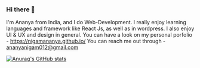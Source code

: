 ### Hi there 👋
I'm Ananya from India, and I do Web-Development. I really enjoy learning languages and framework like React Js, as well as in wordpress.
I also enjoy UI & UX and design in general.
You can have a look on my personal porfolio - https://nigamananya.github.io/
You can reach me out through - ananyanigam012@gmail.com

[![Anurag's GitHub stats](https://github-readme-stats.vercel.app/api?username=Ananya)](https://github.com/anuraghazra/github-readme-stats)
